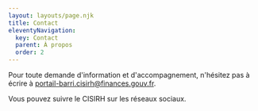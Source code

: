 ```yaml
---
layout: layouts/page.njk
title: Contact
eleventyNavigation:
  key: Contact
  parent: À propos
  order: 2
---
```



Pour toute demande d'information et d'accompagnement, n'hésitez pas à écrire à <portail-barri.cisirh@finances.gouv.fr>.

Vous pouvez suivre le CISIRH sur les réseaux sociaux.
